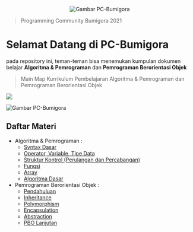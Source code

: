 <p align="center">
  <img src="https://avatars.githubusercontent.com/u/92533942?v=4" alt="Gambar PC-Bumigora"/>
</p>

> Programming Community Bumigora 2021

# Selamat Datang di PC-Bumigora
pada repository ini, teman-teman bisa menemukan kumpulan dokumen belajar **Algoritma & Pemrograman** dan **Pemrograman Berorientasi Objek**


> Main Map Kurrikulum Pembelajaran Algoritma
> & Pemrograman dan Pemrograman Berorientasi Objek

[![](https://img.shields.io/badge/-Main%20Map%20-0a0a0a.svg?style=flat&colorA=0a0a0a)](https://i.ibb.co/R9J2MGH/Curriculum-Development-2x.png)

![Gambar PC-Bumigora](https://i.ibb.co/R9J2MGH/Curriculum-Development-2x.png)

## Daftar Materi
  
- Algoritma & Pemrograman :
  - [Syntax Dasar](https://www.petanikode.com/java-sintaks/)
  - [Operator, Variable, Tipe Data](https://github.com/pc-bumigora/document/blob/main/Algoritma%20%26%20Pemrograman/Materi%20Operator%2C%20Variable%2C%20Tipe%20Data.pdf)
  - [Struktur Kontrol (Perulangan dan Percabangan)](https://github.com/pc-bumigora/document/blob/main/Algoritma%20%26%20Pemrograman/Materi%20Percabangan.pptx)
  - [Fungsi](https://github.com/pc-bumigora/document/blob/main/Algoritma%20%26%20PemrogramanMateri%20Fungsi.pdf)
  - [Array](https://github.com/pc-bumigora/document/blob/main/Algoritma%20%26%20Pemrograman/Materi%20Array.pdf)
  - [Algoritma Dasar](https://github.com/pc-bumigora/document/blob/main/Algoritma%20%26%20Pemrograman/Algoritma.txt)
- Pemrograman Berorientasi Objek :
  - [Pendahuluan](https://www.petanikode.com/java-oop/)
  - [Inheritance](https://github.com/pc-bumigora/document/blob/main/Pemrograman%20Berorientasi%20Objek/Materi%20Inheritance.pdf)
  - [Polymorphism](https://github.com/pc-bumigora/document/blob/main/Pemrograman%20Berorientasi%20Objek/Materi%20Polimorfisme.pdf)
  - [Encapsulation](https://github.com/pc-bumigora/document/blob/main/Pemrograman%20Berorientasi%20Objek/Materi%20Enkapsulasi.pdf)
  - [Abstraction](https://github.com/pc-bumigora/document/blob/main/Pemrograman%20Berorientasi%20Objek/Materi%20Abstraction.pdf)
  - [PBO Lanjutan](https://www.digitalocean.com/community/conceptual_articles/s-o-l-i-d-the-first-five-principles-of-object-oriented-design)
  